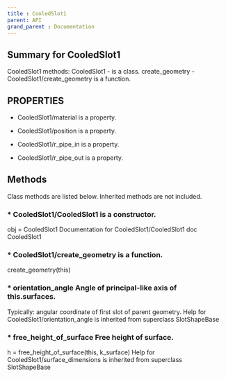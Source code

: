 ```yaml
---
title : CooledSlot1
parent: API
grand_parent : Documentation
---
```

## Summary for CooledSlot1
CooledSlot1 methods:
CooledSlot1 - is a class.
create_geometry - CooledSlot1/create_geometry is a function.
## PROPERTIES
* CooledSlot1/material is a property.

* CooledSlot1/position is a property.

* CooledSlot1/r_pipe_in is a property.

* CooledSlot1/r_pipe_out is a property.

## Methods
Class methods are listed below. Inherited methods are not included.
### * CooledSlot1/CooledSlot1 is a constructor.
obj = CooledSlot1
Documentation for CooledSlot1/CooledSlot1
doc CooledSlot1

### * CooledSlot1/create_geometry is a function.
create_geometry(this)

### * orientation_angle Angle of principal-like axis of this.surfaces.

Typically: angular coordinate of first slot of parent geometry.
Help for CooledSlot1/orientation_angle is inherited from superclass SlotShapeBase

### * free_height_of_surface Free height of surface.

h = free_height_of_surface(this, k_surface)
Help for CooledSlot1/surface_dimensions is inherited from superclass SlotShapeBase

